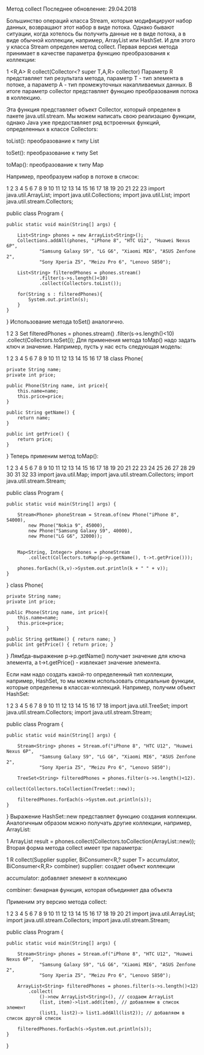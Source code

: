 Метод collect
Последнее обновление: 29.04.2018
   

 
Большинство операций класса Stream, которые модифицируют набор данных, возвращают этот набор в виде потока. Однако бывают ситуации, когда хотелось бы получить данные не в виде потока, а в виде обычной коллекции, например, ArrayList или HashSet. И для этого у класса Stream определен метод collect. Первая версия метода принимает в качестве параметра функцию преобразования к коллекции:

1
<R,A> R collect(Collector<? super T,A,R> collector)
Параметр R представляет тип результата метода, параметр Т - тип элемента в потоке, а параметр А - тип промежуточных накапливаемых данных. В итоге параметр collector представляет функцию преобразования потока в коллекцию.

Эта функция представляет объект Collector, который определен в пакете java.util.stream. Мы можем написать свою реализацию функции, однако Java уже предоставляет ряд встроенных функций, определенных в классе Collectors:

toList(): преобразование к типу List

toSet(): преобразование к типу Set

toMap(): преобразование к типу Map

Например, преобразуем набор в потоке в список:

1
2
3
4
5
6
7
8
9
10
11
12
13
14
15
16
17
18
19
20
21
22
23
import java.util.ArrayList;
import java.util.Collections;
import java.util.List;
import java.util.stream.Collectors;
 
public class Program {
 
    public static void main(String[] args) {
         
        List<String> phones = new ArrayList<String>();
        Collections.addAll(phones, "iPhone 8", "HTC U12", "Huawei Nexus 6P",
                "Samsung Galaxy S9", "LG G6", "Xiaomi MI6", "ASUS Zenfone 2", 
                "Sony Xperia Z5", "Meizu Pro 6", "Lenovo S850");
          
        List<String> filteredPhones = phones.stream()
                .filter(s->s.length()<10)
                .collect(Collectors.toList());
                 
        for(String s : filteredPhones){
            System.out.println(s);
        }
    } 
}
Использование метода toSet() аналогично.

1
2
3
Set<String> filteredPhones = phones.stream()
                .filter(s->s.length()<10)
                .collect(Collectors.toSet());
Для применения метода toMap() надо задать ключ и значение. Например, пусть у нас есть следующая модель:

1
2
3
4
5
6
7
8
9
10
11
12
13
14
15
16
17
18
class Phone{
     
    private String name;
    private int price;
     
    public Phone(String name, int price){
        this.name=name;
        this.price=price;
    }
     
    public String getName() {
        return name;
    }
     
    public int getPrice() {
        return price;
    }
}
Теперь применим метод toMap():

1
2
3
4
5
6
7
8
9
10
11
12
13
14
15
16
17
18
19
20
21
22
23
24
25
26
27
28
29
30
31
32
33
import java.util.Map;
import java.util.stream.Collectors;
import java.util.stream.Stream;
 
public class Program {
 
    public static void main(String[] args) {
         
        Stream<Phone> phoneStream = Stream.of(new Phone("iPhone 8", 54000), 
            new Phone("Nokia 9", 45000),
            new Phone("Samsung Galaxy S9", 40000),
            new Phone("LG G6", 32000));
          
          
        Map<String, Integer> phones = phoneStream
            .collect(Collectors.toMap(p->p.getName(), t->t.getPrice()));
      
        phones.forEach((k,v)->System.out.println(k + " " + v));
    } 
}
class Phone{
      
    private String name;
    private int price;
      
    public Phone(String name, int price){
        this.name=name;
        this.price=price;
    }
      
    public String getName() { return name; }
    public int getPrice() { return price; }
}
Лямбда-выражение p->p.getName() получает значение для ключа элемента, а t->t.getPrice() - извлекает значение элемента.

Если нам надо создать какой-то определенный тип коллекции, например, HashSet, то мы можем использовать специальные функции, которые определены в классах-коллекций. Например, получим объект HashSet:

1
2
3
4
5
6
7
8
9
10
11
12
13
14
15
16
17
18
import java.util.TreeSet;
import java.util.stream.Collectors;
import java.util.stream.Stream;
 
public class Program {
 
    public static void main(String[] args) {
         
        Stream<String> phones = Stream.of("iPhone 8", "HTC U12", "Huawei Nexus 6P",
                "Samsung Galaxy S9", "LG G6", "Xiaomi MI6", "ASUS Zenfone 2", 
                "Sony Xperia Z5", "Meizu Pro 6", "Lenovo S850");
          
        TreeSet<String> filteredPhones = phones.filter(s->s.length()<12).
                                    collect(Collectors.toCollection(TreeSet::new));
         
        filteredPhones.forEach(s->System.out.println(s));
    } 
}
Выражение HashSet::new представляет функцию создания коллекции. Аналогичным образом можно получать другие коллекции, например, ArrayList:

1
ArrayList<String> result = phones.collect(Collectors.toCollection(ArrayList::new));
Вторая форма метода collect имеет три параметра:

1
<R> R collect(Supplier<R> supplier, BiConsumer<R,? super T> accumulator, BiConsumer<R,R> combiner)
supplier: создает объект коллекции

accumulator: добавляет элемент в коллекцию

combiner: бинарная функция, которая объединяет два объекта

Применим эту версию метода collect:

1
2
3
4
5
6
7
8
9
10
11
12
13
14
15
16
17
18
19
20
21
import java.util.ArrayList;
import java.util.stream.Collectors;
import java.util.stream.Stream;
 
public class Program {
 
    public static void main(String[] args) {
         
        Stream<String> phones = Stream.of("iPhone 8", "HTC U12", "Huawei Nexus 6P",
                "Samsung Galaxy S9", "LG G6", "Xiaomi MI6", "ASUS Zenfone 2", 
                "Sony Xperia Z5", "Meizu Pro 6", "Lenovo S850");
   
        ArrayList<String> filteredPhones = phones.filter(s->s.length()<12)
            .collect(
                ()->new ArrayList<String>(), // создаем ArrayList
                (list, item)->list.add(item), // добавляем в список элемент
                (list1, list2)-> list1.addAll(list2)); // добавляем в список другой список
          
        filteredPhones.forEach(s->System.out.println(s));
    } 
}